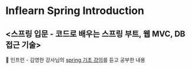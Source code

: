 # Inflearn Spring Introduction
## <스프링 입문 - 코드로 배우는 스프링 부트, 웹 MVC, DB 접근 기술>
🌱 인프런 - 김영한 강사님의 [spring 기초 강의](https://www.inflearn.com/course/%EC%8A%A4%ED%94%84%EB%A7%81-%EC%9E%85%EB%AC%B8-%EC%8A%A4%ED%94%84%EB%A7%81%EB%B6%80%ED%8A%B8/)를 듣고 공부한 내용 
